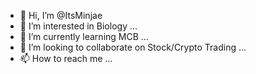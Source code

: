 - 👋 Hi, I’m @ItsMinjae
- 👀 I’m interested in Biology ...
- 🌱 I’m currently learning MCB ...
- 💞️ I’m looking to collaborate on Stock/Crypto Trading ...
- 📫 How to reach me ...

<!---
ItsMinjae/ItsMinjae is a ✨ special ✨ repository because its `README.md` (this file) appears on your GitHub profile.
You can click the Preview link to take a look at your changes.
--->
